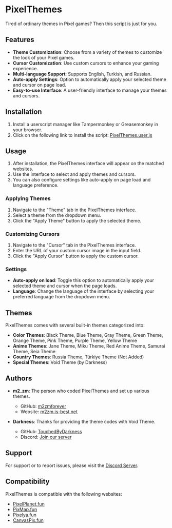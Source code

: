 # PixelThemes

Tired of ordinary themes in Pixel games? Then this script is just for you.

## Features

- **Theme Customization**: Choose from a variety of themes to customize the look of your Pixel games.
- **Cursor Customization**: Use custom cursors to enhance your gaming experience.
- **Multi-language Support**: Supports English, Turkish, and Russian.
- **Auto-apply Settings**: Option to automatically apply your selected theme and cursor on page load.
- **Easy-to-use Interface**: A user-friendly interface to manage your themes and cursors.

## Installation

1. Install a userscript manager like Tampermonkey or Greasemonkey in your browser.
2. Click on the following link to install the script: [PixelThemes.user.js](https://github.com/m2zmforever/PixelThemes/raw/main/Script/PixelThemes.user.js)

## Usage

1. After installation, the PixelThemes interface will appear on the matched websites.
2. Use the interface to select and apply themes and cursors.
3. You can also configure settings like auto-apply on page load and language preference.

### Applying Themes

1. Navigate to the "Theme" tab in the PixelThemes interface.
2. Select a theme from the dropdown menu.
3. Click the "Apply Theme" button to apply the selected theme.

### Customizing Cursors

1. Navigate to the "Cursor" tab in the PixelThemes interface.
2. Enter the URL of your custom cursor image in the input field.
3. Click the "Apply Cursor" button to apply the custom cursor.

### Settings

- **Auto-apply on load**: Toggle this option to automatically apply your selected theme and cursor when the page loads.
- **Language**: Change the language of the interface by selecting your preferred language from the dropdown menu.

## Themes

PixelThemes comes with several built-in themes categorized into:

- **Color Themes**: Black Theme, Blue Theme, Gray Theme, Green Theme, Orange Theme, Pink Theme, Purple Theme, Yellow Theme
- **Anime Themes**: Jane Theme, Miku Theme, Red Anime Theme, Samurai Theme, Seia Theme
- **Country Themes**: Russia Theme, Türkiye Theme (Not Added)
- **Special Themes**: Void Theme (by Darkness)

## Authors

- **m2_zm**: The person who coded PixelThemes and set up various themes.
  - GitHub: [m2zmforever](https://github.com/m2zmforever)
  - Website: [m2zm.is-best.net](https://m2zm.is-best.net)

- **Darkness**: Thanks for providing the theme codes with Void Theme.
  - GitHub: [TouchedByDarkness](https://github.com/TouchedByDarkness)
  - Discord: [Join our server](https://discord.gg/VyfVmD2nhZ)

## Support

For support or to report issues, please visit the [Discord Server](https://discord.gg/VyfVmD2nhZ).

## Compatibility

PixelThemes is compatible with the following websites:
- [PixelPlanet.fun](https://pixelplanet.fun/)
- [PixMap.fun](https://pixmap.fun/)
- [Pixelya.fun](https://pixelya.fun/)
- [CanvasPix.fun](https://canvaspix.fun/)
